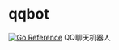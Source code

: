 # qqbot
[![Go Reference](https://pkg.go.dev/badge/github.com/orzogc/qqbot.svg)](https://pkg.go.dev/github.com/orzogc/qqbot)
QQ聊天机器人
